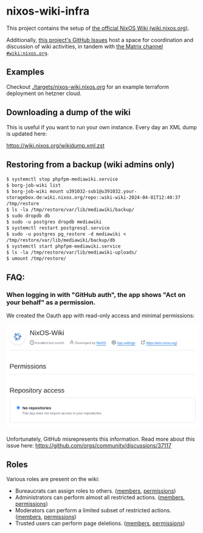 # nixos-wiki-infra

This project contains the setup of [the official NixOS Wiki (wiki.nixos.org)](https://wiki.nixos.org).

Additionally, [this project's GitHub Issues](https://github.com/NixOS/nixos-wiki-infra/issues) host a space for coordination and discussion of wiki activities, in tandem with [the Matrix channel `#wiki:nixos.org`](https://matrix.to/#/#wiki:nixos.org).

## Examples

Checkout [./targets/nixos-wiki.nixos.org]() for an example terraform deployment on hetzner cloud.

## Downloading a dump of the wiki

This is useful if you want to run your own instance.
Every day an XML dump is updated here:

https://wiki.nixos.org/wikidump.xml.zst

## Restoring from a backup (wiki admins only)

```
$ systemctl stop phpfpm-mediawiki.service
$ borg-job-wiki list
$ borg-job-wiki mount u391032-sub1@u391032.your-storagebox.de:wiki.nixos.org/repo::wiki-wiki-2024-04-01T12:40:37 /tmp/restore
$ ls -la /tmp/restore/var/lib/mediawiki/backup/
$ sudo dropdb db
$ sudo -u postgres dropdb mediawiki
$ systemctl restart postgresql.service
$ sudo -u postgres pg_restore -d mediawiki < /tmp/restore/var/lib/mediawiki/backup/db
$ systemctl start phpfpm-mediawiki.service
$ ls -la /tmp/restore/var/lib/mediawiki-uploads/
$ umount /tmp/restore/
```

## FAQ:

### When logging in with "GitHub auth", the app shows "Act on your behalf" as a permission.

We created the Oauth app with read-only access and minimal permissions:

![](./oauth-permissions.png)

Unfortunately, GitHub misrepresents this information.
Read more about this issue here: https://github.com/orgs/community/discussions/37117

## Roles

Various roles are present on the wiki:
* Bureaucrats can assign roles to others. ([members](https://wiki.nixos.org/w/index.php?title=Special:ListUsers&group=bureaucrat), [permissions](https://wiki.nixos.org/wiki/Special:ListGroupRights#bureaucrat))
* Administrators can perform almost all restricted actions. ([members](https://wiki.nixos.org/w/index.php?title=Special:ListUsers&group=sysop), [permissions](https://wiki.nixos.org/wiki/Special:ListGroupRights#sysop))
* Moderators can perform a limited subset of restricted actions. ([members](https://wiki.nixos.org/w/index.php?title=Special:ListUsers&group=moderator), [permissions](https://wiki.nixos.org/wiki/Special:ListGroupRights#moderator))
* Trusted users can perform page deletions. ([members](https://wiki.nixos.org/w/index.php?title=Special:ListUsers&group=trusted), [permissions](https://wiki.nixos.org/wiki/Special:ListGroupRights#trusted))
